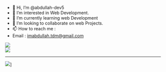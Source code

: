 - 👋 Hi, I’m @abdullah-dev5
- 👀 I’m interested in Web Development.
- 🌱 I’m currently learning web Development
- 💞️ I’m looking to collaborate on web Projects.
- 📫 How to reach me :
- Email : imabdullah.tdm@gmail.com  

<!---
abdullah-dev5/abdullah-dev5 is a ✨ special ✨ repository because its `README.md` (this file) appears on your GitHub profile.
You can click the Preview link to take a look at your changes.
--->

![](https://github-readme-streak-stats.herokuapp.com/?user=abdullah-dev5&theme=prussian&hide_border=false)<br/>
![](https://github-readme-stats.vercel.app/api/top-langs/?username=abdullah-dev5&theme=prussian&hide_border=false&include_all_commits=true&count_private=true&layout=compact)

---

![](https://visitcount.itsvg.in/api?id=abdullah-dev5&icon=9&color=0)]

<!-- Proudly created with GPRM ( https://gprm.itsvg.in ) -->
